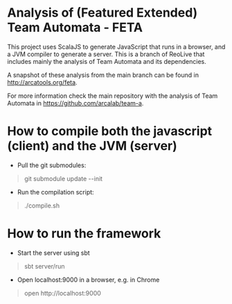Analysis of (Featured Extended) Team Automata - FETA
========================

This project uses ScalaJS to generate JavaScript that runs in a browser, and a JVM compiler to generate a server. This is a branch of ReoLive that includes mainly the analysis of Team Automata and its dependencies.

A snapshot of these analysis from the main branch can be found in http://arcatools.org/feta. 

For more information check the main repository with the analysis of Team Automata in https://github.com/arcalab/team-a.


How to compile both the javascript (client) and the JVM (server)
==============
* Pull the git submodules:

> git submodule update --init

* Run the compilation script:

> ./compile.sh


How to run the framework
=====

* Start the server using sbt

> sbt server/run

* Open localhost:9000 in a browser, e.g. in Chrome
> open http://localhost:9000


